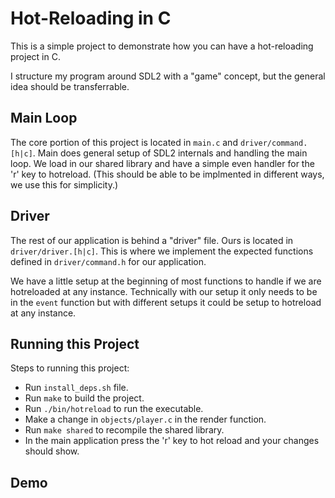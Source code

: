 # Hot-Reloading in C

This is a simple project to demonstrate how you can have a hot-reloading project in C.

I structure my program around SDL2 with a "game" concept, but the general idea should be transferrable.

## Main Loop

The core portion of this project is located in `main.c` and `driver/command.[h|c]`.
Main does general setup of SDL2 internals and handling the main loop.
We load in our shared library and have a simple even handler for the 'r' key to hotreload. (This should be able to be implmented in different ways, we use this for simplicity.)

## Driver

The rest of our application is behind a "driver" file. Ours is located in `driver/driver.[h|c]`.
This is where we implement the expected functions defined in `driver/command.h` for our application.

We have a little setup at the beginning of most functions to handle if we are hotreloaded at any instance.
Technically with our setup it only needs to be in the `event` function but with different setups it could be setup
to hotreload at any instance.

## Running this Project

Steps to running this project:
- Run `install_deps.sh` file.
- Run `make` to build the project.
- Run `./bin/hotreload` to run the executable.
- Make a change in `objects/player.c` in the render function.
- Run `make shared` to recompile the shared library.
- In the main application press the 'r' key to hot reload and your changes should show.

## Demo


